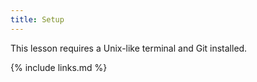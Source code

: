 ```yaml
---
title: Setup
---
```


This lesson requires a Unix-like terminal and Git installed.

{% include links.md %}
